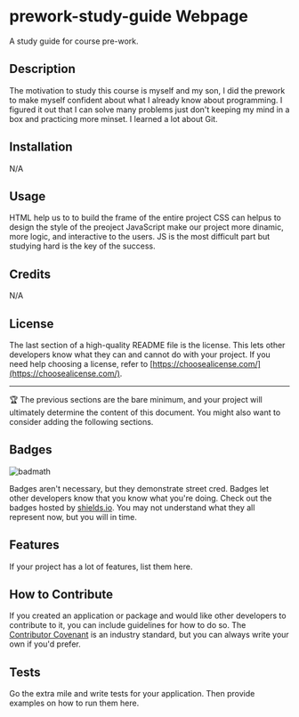 # prework-study-guide Webpage
A study guide for course pre-work.

## Description


The motivation to study this course is myself and my son, I did the prework to make myself confident about what I already know about programming. I figured it out that I can solve many problems just don't keeping my mind in a box and practicing more minset. I learned a lot about Git.

## Installation
 N/A


## Usage

HTML help us to to build the frame of the entire project
CSS can helpus to design the style of the preoject
JavaScript make our project more dinamic, more logic, and interactive to the users. JS is the most difficult part but studying hard is the key of the success.

## Credits

N/A

## License

The last section of a high-quality README file is the license. This lets other developers know what they can and cannot do with your project. If you need help choosing a license, refer to [https://choosealicense.com/](https://choosealicense.com/).

---

🏆 The previous sections are the bare minimum, and your project will ultimately determine the content of this document. You might also want to consider adding the following sections.

## Badges

![badmath](https://img.shields.io/github/languages/top/nielsenjared/badmath)

Badges aren't necessary, but they demonstrate street cred. Badges let other developers know that you know what you're doing. Check out the badges hosted by [shields.io](https://shields.io/). You may not understand what they all represent now, but you will in time.

## Features

If your project has a lot of features, list them here.

## How to Contribute

If you created an application or package and would like other developers to contribute to it, you can include guidelines for how to do so. The [Contributor Covenant](https://www.contributor-covenant.org/) is an industry standard, but you can always write your own if you'd prefer.

## Tests

Go the extra mile and write tests for your application. Then provide examples on how to run them here.